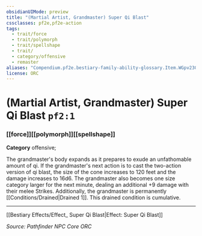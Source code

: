 ```yaml
---
obsidianUIMode: preview
title: "(Martial Artist, Grandmaster) Super Qi Blast"
cssclasses: pf2e,pf2e-action
tags:
  - trait/force
  - trait/polymorph
  - trait/spellshape
  - trait/
  - category/offensive
  - remaster
aliases: "Compendium.pf2e.bestiary-family-ability-glossary.Item.WGpv23G4FFSGDMC5"
license: ORC
---
```

# (Martial Artist, Grandmaster) Super Qi Blast `pf2:1`

### [[force]][[polymorph]][[spellshape]]

**Category** offensive; 




The grandmaster's body expands as it prepares to exude an unfathomable amount of qi. If the grandmaster's next action is to cast the two-action version of qi blast, the size of the cone increases to 120 feet and the damage increases to 16d6. The grandmaster also becomes one size category larger for the next minute, dealing an additional +9 damage with their melee Strikes. Additionally, the grandmaster is permanently [[Conditions/Drained|Drained 1]]. This drained condition is cumulative.

* * *

[[Bestiary Effects/Effect_ Super Qi Blast|Effect: Super Qi Blast]]

*Source: Pathfinder NPC Core*
*ORC*